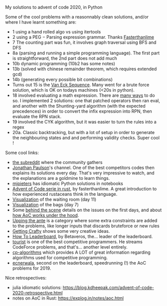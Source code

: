 My solutions to advent of code 2020, in Python

Some of the cool problems with a reasonnably clean solutions, and/or where I have learnt something are:
 - 1 using a hand rolled algo vs using itertools
 - 2 using a PEG − Parsing expression grammar. Thanks [Fasterthanlime](https://fasterthanli.me/series/advent-of-code-2020/part-2)
 - 7 The counting part was fun, it involves graph traversal using BFS and DFS
 - 8a (parsing and running a simple programming language). The first part is straightforward, the 2nd part does not add much
 - 10b dynamic programming (10b2 has some notes)
 - 13b (solved with chinese remainder theorem, which requires extended gcd)
 - 14b (generating every possible bit combinations)
 - Turns out 15 is the [Van Eck Sequence](https://rosettacode.org/wiki/Van_Eck_sequence). Many went for a brute force solution, which is OK on todays machines (<20s in python).
 - 18 involved evaluating a math expression. There are [many ways](https://www.reddit.com/r/adventofcode/comments/kfor25/2020_day_18_how_many_different_approaches_can_you/) to do so. I implemented 2 solutions: one that patched operators then ran eval, and another with the Shunting-yard algorithm (with the expected precedences) in order to convert the infix expression into RPN, then evaluate the RPN stack.
 - 19 involved the CYK algorithm, but it was easier to turn the rules into a regex
 - 20a. Classic backtracking, but with a lot of setup in order to generate the neighbouring states and and performing validity checks. Super cool !

Some cool links:
 - [the subreddit](reddit.com/r/adventofcode) where the community gathers
 - [Jonathan Paulson](https://www.youtube.com/channel/UCuWLIm0l4sDpEe28t41WITA)'s channel. One of the best competitors codes then explains its solutions every day. That's very impressive to watch, and the explanations are a goldmine to learn things.
 - [mjpieters](https://github.com/mjpieters/adventofcode/tree/master/2020) has idiomatic Python solutions in notebooks
 - [Advent of Code serie in rust](https://fasterthanli.me/series/advent-of-code-2020), by fasterthanlime. A great introduction to how experienced rustaceans think in the language.
 - [Visualization](https://www.reddit.com/r/adventofcode/comments/kcpdbi/2020_day_11_part_2luaroblox_waiting_room/) of the waiting room (day 11)
 - [Visualization](https://www.reddit.com/r/adventofcode/comments/kcw50x/day_7_all_the_bag_rules_in_full_colour/) of the bags (day 7)
 - Some [behind the scene](https://www.reddit.com/r/adventofcode/comments/k9lt09/postmortem_2_scaling_adventures/) details on the issues on the first days, and about [how AoC works under the hood](https://www.youtube.com/watch?v=bS9882S0ZHs).
 - [Upping the ante](https://www.reddit.com/r/adventofcode/comments/kcybyr/2002_day_14_part_2_but_what_if_the_input_is_harder/) is a category where some extra constraints are added to the problems, like longer inputs that discards bruteforce or new rules
 - [Getting Crafty](https://www.reddit.com/r/adventofcode/wiki/gettincrafty) shows some very creative ideas.
 - [How To Leaderboard](https://blog.vero.site/post/advent-leaderboard), by Betaveros, the… leader of the leaderboard.
 - [tourist](https://www.youtube.com/watch?v=97tieEKfvBs) is one of the best competitive programmers. He streams CodeForce problems, and that's… another level entirely.
 - [cp-algorithms](https://cp-algorithms.com/) which provides A LOT of great information regarding algorithms used for competitive programming.
 - [ecnerwala](https://www.twitch.tv/videos/853264757), second on the leaderboard, speedrunning (!) the AoC problems for 2019.

Nice retrospectives:
 - julia idiomatic solutions: https://blog.kdheepak.com/advent-of-code-2020-retrospective.html
 - notes on AoC in Rust: https://explog.in/notes/aoc.html